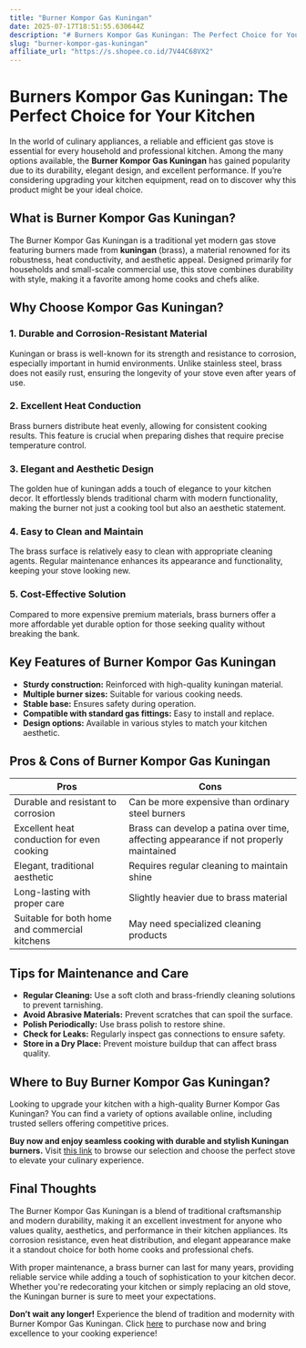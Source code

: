 ```yaml
---
title: "Burner Kompor Gas Kuningan"
date: 2025-07-17T18:51:55.630644Z
description: "# Burners Kompor Gas Kuningan: The Perfect Choice for Your Kitchen..."
slug: "burner-kompor-gas-kuningan"
affiliate_url: "https://s.shopee.co.id/7V44C68VX2"
---
```

# Burners Kompor Gas Kuningan: The Perfect Choice for Your Kitchen

In the world of culinary appliances, a reliable and efficient gas stove is essential for every household and professional kitchen. Among the many options available, the **Burner Kompor Gas Kuningan** has gained popularity due to its durability, elegant design, and excellent performance. If you’re considering upgrading your kitchen equipment, read on to discover why this product might be your ideal choice.

## What is Burner Kompor Gas Kuningan?

The Burner Kompor Gas Kuningan is a traditional yet modern gas stove featuring burners made from **kuningan** (brass), a material renowned for its robustness, heat conductivity, and aesthetic appeal. Designed primarily for households and small-scale commercial use, this stove combines durability with style, making it a favorite among home cooks and chefs alike.

## Why Choose Kompor Gas Kuningan?

### 1. Durable and Corrosion-Resistant Material

Kuningan or brass is well-known for its strength and resistance to corrosion, especially important in humid environments. Unlike stainless steel, brass does not easily rust, ensuring the longevity of your stove even after years of use.

### 2. Excellent Heat Conduction

Brass burners distribute heat evenly, allowing for consistent cooking results. This feature is crucial when preparing dishes that require precise temperature control.

### 3. Elegant and Aesthetic Design

The golden hue of kuningan adds a touch of elegance to your kitchen decor. It effortlessly blends traditional charm with modern functionality, making the burner not just a cooking tool but also an aesthetic statement.

### 4. Easy to Clean and Maintain

The brass surface is relatively easy to clean with appropriate cleaning agents. Regular maintenance enhances its appearance and functionality, keeping your stove looking new.

### 5. Cost-Effective Solution

Compared to more expensive premium materials, brass burners offer a more affordable yet durable option for those seeking quality without breaking the bank.

## Key Features of Burner Kompor Gas Kuningan

- **Sturdy construction:** Reinforced with high-quality kuningan material.
- **Multiple burner sizes:** Suitable for various cooking needs.
- **Stable base:** Ensures safety during operation.
- **Compatible with standard gas fittings:** Easy to install and replace.
- **Design options:** Available in various styles to match your kitchen aesthetic.

## Pros & Cons of Burner Kompor Gas Kuningan

| Pros | Cons |
|-------|-------|
| Durable and resistant to corrosion | Can be more expensive than ordinary steel burners |
| Excellent heat conduction for even cooking | Brass can develop a patina over time, affecting appearance if not properly maintained |
| Elegant, traditional aesthetic | Requires regular cleaning to maintain shine |
| Long-lasting with proper care | Slightly heavier due to brass material |
| Suitable for both home and commercial kitchens | May need specialized cleaning products |

## Tips for Maintenance and Care

- **Regular Cleaning:** Use a soft cloth and brass-friendly cleaning solutions to prevent tarnishing.
- **Avoid Abrasive Materials:** Prevent scratches that can spoil the surface.
- **Polish Periodically:** Use brass polish to restore shine.
- **Check for Leaks:** Regularly inspect gas connections to ensure safety.
- **Store in a Dry Place:** Prevent moisture buildup that can affect brass quality.

## Where to Buy Burner Kompor Gas Kuningan?

Looking to upgrade your kitchen with a high-quality Burner Kompor Gas Kuningan? You can find a variety of options available online, including trusted sellers offering competitive prices.

**Buy now and enjoy seamless cooking with durable and stylish Kuningan burners.** Visit [this link](https://s.shopee.co.id/7V44C68VX2) to browse our selection and choose the perfect stove to elevate your culinary experience.

## Final Thoughts

The Burner Kompor Gas Kuningan is a blend of traditional craftsmanship and modern durability, making it an excellent investment for anyone who values quality, aesthetics, and performance in their kitchen appliances. Its corrosion resistance, even heat distribution, and elegant appearance make it a standout choice for both home cooks and professional chefs.

With proper maintenance, a brass burner can last for many years, providing reliable service while adding a touch of sophistication to your kitchen decor. Whether you're redecorating your kitchen or simply replacing an old stove, the Kuningan burner is sure to meet your expectations.

**Don’t wait any longer!** Experience the blend of tradition and modernity with Burner Kompor Gas Kuningan. Click [here](https://s.shopee.co.id/7V44C68VX2) to purchase now and bring excellence to your cooking experience!